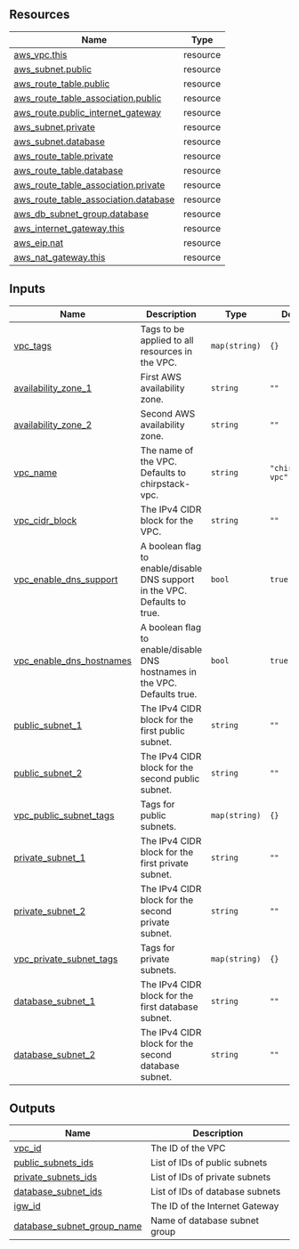 ## Resources

| Name | Type |
|------|------|
| [aws_vpc.this](https://registry.terraform.io/providers/hashicorp/aws/latest/docs/resources/vpc) | resource |
| [aws_subnet.public](https://registry.terraform.io/providers/hashicorp/aws/latest/docs/resources/subnet) | resource |
| [aws_route_table.public](https://registry.terraform.io/providers/hashicorp/aws/latest/docs/resources/route_table) | resource |
| [aws_route_table_association.public](https://registry.terraform.io/providers/hashicorp/aws/latest/docs/resources/route_table_association) | resource |
| [aws_route.public_internet_gateway](https://registry.terraform.io/providers/hashicorp/aws/latest/docs/resources/route) | resource |
| [aws_subnet.private](https://registry.terraform.io/providers/hashicorp/aws/latest/docs/resources/subnet) | resource |
| [aws_subnet.database](https://registry.terraform.io/providers/hashicorp/aws/latest/docs/resources/subnet) | resource |
| [aws_route_table.private](https://registry.terraform.io/providers/hashicorp/aws/latest/docs/resources/route_table) | resource |
| [aws_route_table.database](https://registry.terraform.io/providers/hashicorp/aws/latest/docs/resources/route_table) | resource |
| [aws_route_table_association.private](https://registry.terraform.io/providers/hashicorp/aws/latest/docs/resources/route_table_association) | resource |
| [aws_route_table_association.database](https://registry.terraform.io/providers/hashicorp/aws/latest/docs/resources/route_table_association) | resource |
| [aws_db_subnet_group.database](https://registry.terraform.io/providers/hashicorp/aws/latest/docs/resources/db_subnet_group) | resource |
| [aws_internet_gateway.this](https://registry.terraform.io/providers/hashicorp/aws/latest/docs/resources/internet_gateway) | resource |
| [aws_eip.nat](https://registry.terraform.io/providers/hashicorp/aws/latest/docs/resources/eip) | resource |
| [aws_nat_gateway.this](https://registry.terraform.io/providers/hashicorp/aws/latest/docs/resources/nat_gateway) | resource |


## Inputs

| Name | Description | Type | Default | Required |
|------|-------------|------|---------|:--------:|
| <a name="input_vpc_tags"></a> [vpc\_tags](#input\_vpc_tags) | Tags to be applied to all resources in the VPC. | `map(string)` | `{}` | no |
| <a name="input_availability_zone_1"></a> [availability\_zone\_1](#input\_availability_zone_1) | First AWS availability zone. | `string` | `""` | yes |
| <a name="input_availability_zone_2"></a> [availability\_zone\_2](#input\_availability_zone_2) | Second AWS availability zone. | `string` | `""` | yes |
| <a name="input_vpc_name"></a> [vpc\_name](#input\_vpc_name) | The name of the VPC. Defaults to chirpstack-vpc. | `string` | `"chirpstack-vpc"` | no |
| <a name="input_vpc_cidr_block"></a> [vpc\_cidr\_block](#input\_vpc_cidr_block) | The IPv4 CIDR block for the VPC. | `string` | `""` | yes |
| <a name="input_vpc_enable_dns_support"></a> [vpc\_enable\_dns\_support](#input\_vpc_enable_dns_support) | A boolean flag to enable/disable DNS support in the VPC. Defaults to true. | `bool` | `true` | no |
| <a name="input_vpc_enable_dns_hostnames"></a> [vpc\_enable\_dns\_hostnames](#input\_vpc_enable_dns_hostnames) | A boolean flag to enable/disable DNS hostnames in the VPC. Defaults true. | `bool` | `true` | no |
| <a name="input_public_subnet_1"></a> [public\_subnet\_1](#input\_public_subnet_1) | The IPv4 CIDR block for the first public subnet. | `string` | `""` | yes |
| <a name="input_public_subnet_2"></a> [public\_subnet\_2](#input\_public_subnet_2) | The IPv4 CIDR block for the second public subnet. | `string` | `""` | yes |
| <a name="input_vpc_public_subnet_tags"></a> [vpc\_public\_subnet\_tags](#input\_vpc_public_subnet_tags) | Tags for public subnets. | `map(string)` | `{}` | no |
| <a name="input_private_subnet_1"></a> [private\_subnet\_1](#input\_private_subnet_1) | The IPv4 CIDR block for the first private subnet. | `string` | `""` | yes |
| <a name="input_private_subnet_2"></a> [private\_subnet\_2](#input\_private_subnet_2) | The IPv4 CIDR block for the second private subnet. | `string` | `""` | yes |
| <a name="input_vpc_private_subnet_tags"></a> [vpc\_private\_subnet\_tags](#input\_vpc_private_subnet_tags) | Tags for private subnets. | `map(string)` | `{}` | no |
| <a name="input_database_subnet_1"></a> [database\_subnet\_1](#input\_database_subnet_1) | The IPv4 CIDR block for the first database subnet. | `string` | `""` | yes |
| <a name="input_database_subnet_2"></a> [database\_subnet\_2](#input\_database_subnet_2) | The IPv4 CIDR block for the second database subnet. | `string` | `""` | yes |

## Outputs

| Name | Description |
|------|-------------|
| <a name="output_vpc_id"></a> [vpc\_id](#output\_vpc_id) | The ID of the VPC |
| <a name="output_public_subnets_ids"></a> [public\_subnets\_ids](#output\_public_subnets_ids) | List of IDs of public subnets |
| <a name="output_private_subnets_ids"></a> [private\_subnets\_ids](#output\_private_subnets_ids) | List of IDs of private subnets |
| <a name="output_database_subnet_ids"></a> [database\_subnet\_ids](#output\_database_subnet_ids) | List of IDs of database subnets |
| <a name="output_igw_id"></a> [igw\_id](#output\_igw_id) | The ID of the Internet Gateway |
| <a name="output_database_subnet_group_name"></a> [database\_subnet\_group\_name](#output\_database_subnet_group_name) | Name of database subnet group |

